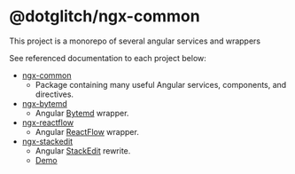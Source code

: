 # @dotglitch/ngx-common

This project is a monorepo of several angular services and wrappers

See referenced documentation to each project below:

 - [ngx-common](./packages/common/README.md)
    - Package containing many useful Angular services, components, and directives.
 - [ngx-bytemd](./packages/bytemd/README.md)
    - Angular [Bytemd](https://bytemd.js.org/) wrapper.
 - [ngx-reactflow](./packages/reactflow/README.md)
    - Angular [ReactFlow](https://reactflow.dev/) wrapper.
 - [ngx-stackedit](https://github.com/knackstedt/stackedit)
    - Angular [StackEdit](https://stackedit.io/) rewrite.
    - [Demo](https://dev.dotglitch.dev/#/StackEdit)
